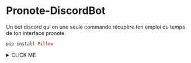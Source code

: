 # Pronote-DiscordBot
Un bot discord qui en une seule commande récupère ton emploi du temps de ton interface pronote.


```ruby
pip install Pillow
```

<details><summary>CLICK ME</summary>
<p>

#### We can hide anything, even code!

```ruby
   puts "Hello World"
```

</p>
</details>
